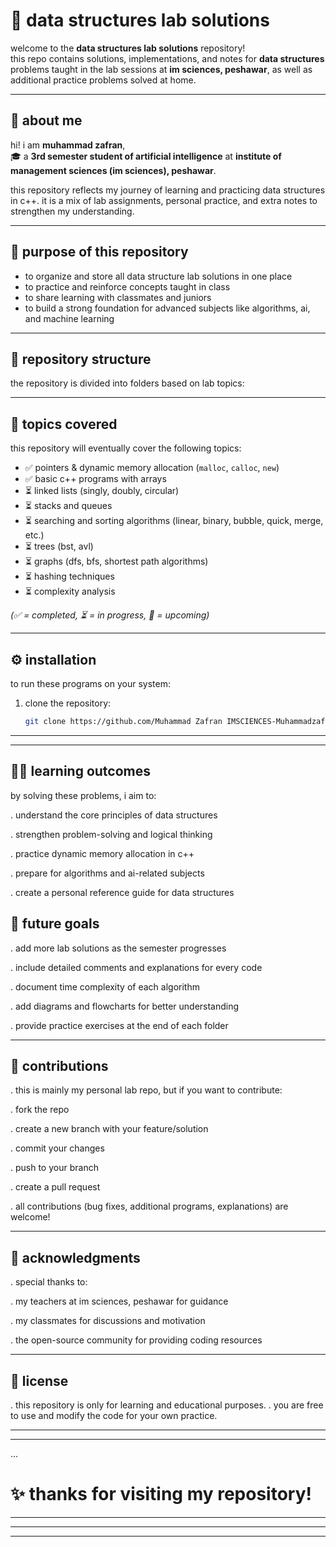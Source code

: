 # 📘 data structures lab solutions

welcome to the **data structures lab solutions** repository!  
this repo contains solutions, implementations, and notes for **data structures** problems taught in the lab sessions at **im sciences, peshawar**, as well as additional practice problems solved at home.  

---

## 👤 about me
hi! i am **muhammad zafran**,  
🎓 a **3rd semester student of artificial intelligence** at **institute of management sciences (im sciences), peshawar**.  

this repository reflects my journey of learning and practicing data structures in c++. it is a mix of lab assignments, personal practice, and extra notes to strengthen my understanding.

---

## 🎯 purpose of this repository
- to organize and store all data structure lab solutions in one place  
- to practice and reinforce concepts taught in class  
- to share learning with classmates and juniors  
- to build a strong foundation for advanced subjects like algorithms, ai, and machine learning  

---

## 📂 repository structure
the repository is divided into folders based on lab topics:  


---

## 📖 topics covered
this repository will eventually cover the following topics:  

- ✅ pointers & dynamic memory allocation (`malloc`, `calloc`, `new`)  
- ✅ basic c++ programs with arrays  
- ⏳ linked lists (singly, doubly, circular)  
- ⏳ stacks and queues  
- ⏳ searching and sorting algorithms (linear, binary, bubble, quick, merge, etc.)  
- ⏳ trees (bst, avl)  
- ⏳ graphs (dfs, bfs, shortest path algorithms)  
- ⏳ hashing techniques  
- ⏳ complexity analysis  

*(✅ = completed, ⏳ = in progress, 📌 = upcoming)*  

---

## ⚙️ installation
to run these programs on your system:  

1. clone the repository:  
   ```bash
   git clone https://github.com/Muhammad Zafran IMSCIENCES-Muhammadzafran33/Data-Structures-lab-Solutions.git

---
---

## 🧑‍💻 learning outcomes

by solving these problems, i aim to:

. understand the core principles of data structures

. strengthen problem-solving and logical thinking

. practice dynamic memory allocation in c++

. prepare for algorithms and ai-related subjects

. create a personal reference guide for data structures


## 📌 future goals

. add more lab solutions as the semester progresses

. include detailed comments and explanations for every code

. document time complexity of each algorithm

. add diagrams and flowcharts for better understanding

. provide practice exercises at the end of each folder

---

## 🤝 contributions

. this is mainly my personal lab repo, but if you want to contribute:

. fork the repo

. create a new branch with your feature/solution

. commit your changes

. push to your branch

. create a pull request

. all contributions (bug fixes, additional programs, explanations) are welcome!

---

## 🙏 acknowledgments

. special thanks to:

. my teachers at im sciences, peshawar for guidance

. my classmates for discussions and motivation

. the open-source community for providing coding resources

---

## 📜 license

. this repository is only for learning and educational purposes.
. you are free to use and modify the code for your own practice.

---
---
...

#             ✨ thanks for visiting my repository!
---
---
---
